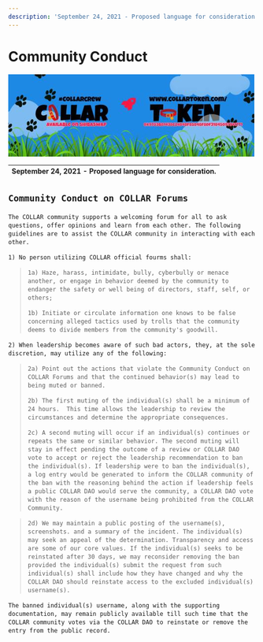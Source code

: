 ```yaml
---
description: 'September 24, 2021 - Proposed language for consideration.'
---
```


# Community Conduct

![](../../.gitbook/assets/1080x360.jpg)

| September 24, 2021 - Proposed language for consideration. |
| :--- |


## `Community Conduct on COLLAR Forums`

`The COLLAR community supports a welcoming forum for all to ask questions, offer opinions and learn from each other. The following guidelines are to assist the COLLAR community in interacting with each other.`

`1) No person utilizing COLLAR official fourms shall:`

> `1a) Haze, harass, intimidate, bully, cyberbully or menace another, or engage in behavior deemed by the community to endanger the safety or well being of directors, staff, self, or others;` 
>
> `1b) Initiate or circulate information one knows to be false concerning alleged tactics used by trolls that the community deems to divide members from the community's goodwill.`

`2) When leadership becomes aware of such bad actors, they, at the sole discretion, may utilize any of the following:`

> `2a) Point out the actions that violate the Community Conduct on COLLAR Forums and that the continued behavior(s) may lead to being muted or banned.`
>
> `2b) The first muting of the individual(s) shall be a minimum of 24 hours.  This time allows the leadership to review the circumstances and determine the appropriate consequences.` 
>
> `2c) A second muting will occur if an individual(s) continues or repeats the same or similar behavior. The second muting will stay in effect pending the outcome of a review or COLLAR DAO vote to accept or reject the leadership recommendation to ban the individual(s). If leadership were to ban the individual(s), a log entry would be generated to inform the COLLAR community of the ban with the reasoning behind the action if leadership feels a public COLLAR DAO would serve the community, a COLLAR DAO vote with the reason of the username being prohibited from the COLLAR Community.`

> `2d) We may maintain a public posting of the username(s), screenshots. and a summary of the incident. The individual(s) may seek an appeal of the determination. Transparency and access are some of our core values. If the individual(s) seeks to be reinstated after 30 days, we may reconsider removing the ban provided the individual(s) submit the request from such individual(s) shall include how they have changed and why the COLLAR DAO should reinstate access to the excluded individual(s) username(s).`

`The banned individual(s) username, along with the supporting documentation, may remain publicly available till such time that the COLLAR community votes via the COLLAR DAO to reinstate or remove the entry from the public record.`

